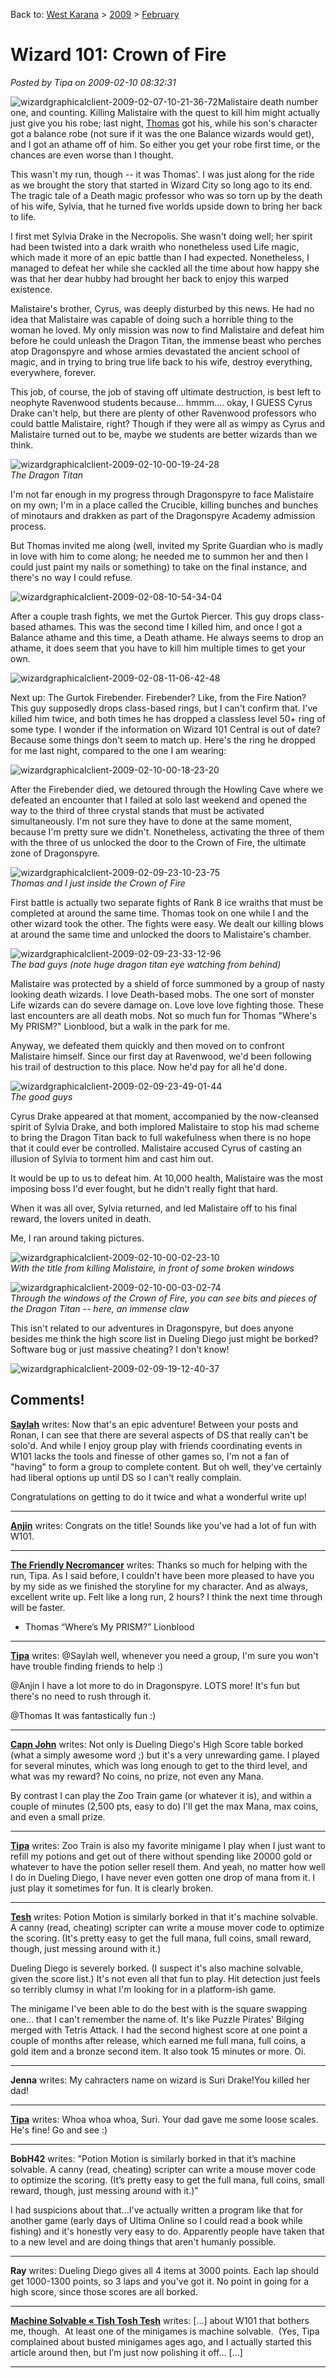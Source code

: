 Back to: [West Karana](/posts/westkarana.md) > [2009](/posts/2009/westkarana.md) > [February](./westkarana.md)
# Wizard 101: Crown of Fire

*Posted by Tipa on 2009-02-10 08:32:31*

![](../../../uploads/2009/02/wizardgraphicalclient-2009-02-07-10-21-36-72.jpg "wizardgraphicalclient-2009-02-07-10-21-36-72")Malistaire death number one, and counting. Killing Malistaire with the quest to kill him might actually just give you his robe; last night, [Thomas](http://thefriendlynecromancer.blogspot.com/) got his, while his son's character got a balance robe (not sure if it was the one Balance wizards would get), and I got an athame off of him. So either you get your robe first time, or the chances are even worse than I thought.

This wasn't my run, though -- it was Thomas'. I was just along for the ride as we brought the story that started in Wizard City so long ago to its end. The tragic tale of a Death magic professor who was so torn up by the death of his wife, Sylvia, that he turned five worlds upside down to bring her back to life.

I first met Sylvia Drake in the Necropolis. She wasn't doing well; her spirit had been twisted into a dark wraith who nonetheless used Life magic, which made it more of an epic battle than I had expected. Nonetheless, I managed to defeat her while she cackled all the time about how happy she was that her dear hubby had brought her back to enjoy this warped existence.

Malistaire's brother, Cyrus, was deeply disturbed by this news. He had no idea that Malistaire was capable of doing such a horrible thing to the woman he loved. My only mission was now to find Malistaire and defeat him before he could unleash the Dragon Titan, the immense beast who perches atop Dragonspyre and whose armies devastated the ancient school of magic, and in trying to bring true life back to his wife, destroy everything, everywhere, forever.

This job, of course, the job of staving off ultimate destruction, is best left to neophyte Ravenwood students because... hmmm.... okay, I GUESS Cyrus Drake can't help, but there are plenty of other Ravenwood professors who could battle Malistaire, right? Though if they were all as wimpy as Cyrus and Malistaire turned out to be, maybe we students are better wizards than we think.

![](../../../uploads/2009/02/wizardgraphicalclient-2009-02-10-00-19-24-28.jpg "wizardgraphicalclient-2009-02-10-00-19-24-28")  
*The Dragon Titan*

I'm not far enough in my progress through Dragonspyre to face Malistaire on my own; I'm in a place called the Crucible, killing bunches and bunches of minotaurs and drakken as part of the Dragonspyre Academy admission process.

But Thomas invited me along (well, invited my Sprite Guardian who is madly in love with him to come along; he needed me to summon her and then I could just paint my nails or something) to take on the final instance, and there's no way I could refuse.

![](../../../uploads/2009/02/wizardgraphicalclient-2009-02-08-10-54-34-04.jpg "wizardgraphicalclient-2009-02-08-10-54-34-04")

After a couple trash fights, we met the Gurtok Piercer. This guy drops class-based athames. This was the second time I killed him, and once I got a Balance athame and this time, a Death athame. He always seems to drop an athame, it does seem that you have to kill him multiple times to get your own.

![](../../../uploads/2009/02/wizardgraphicalclient-2009-02-08-11-06-42-48.jpg "wizardgraphicalclient-2009-02-08-11-06-42-48")

Next up: The Gurtok Firebender. Firebender? Like, from the Fire Nation? This guy supposedly drops class-based rings, but I can't confirm that. I've killed him twice, and both times he has dropped a classless level 50+ ring of some type. I wonder if the information on Wizard 101 Central is out of date? Because some things don't seem to match up. Here's the ring he dropped for me last night, compared to the one I am wearing:

![](../../../uploads/2009/02/wizardgraphicalclient-2009-02-10-00-18-23-20.jpg "wizardgraphicalclient-2009-02-10-00-18-23-20")

After the Firebender died, we detoured through the Howling Cave where we defeated an encounter that I failed at solo last weekend and opened the way to the third of three crystal stands that must be activated simultaneously. I'm not sure they have to done at the same moment, because I'm pretty sure we didn't. Nonetheless, activating the three of them with the three of us unlocked the door to the Crown of Fire, the ultimate zone of Dragonspyre.

![](../../../uploads/2009/02/wizardgraphicalclient-2009-02-09-23-10-23-75.jpg "wizardgraphicalclient-2009-02-09-23-10-23-75")  
*Thomas and I just inside the Crown of Fire*

First battle is actually two separate fights of Rank 8 ice wraiths that must be completed at around the same time. Thomas took on one while I and the other wizard took the other. The fights were easy. We dealt our killing blows at around the same time and unlocked the doors to Malistaire's chamber.

![](../../../uploads/2009/02/wizardgraphicalclient-2009-02-09-23-33-12-96.jpg "wizardgraphicalclient-2009-02-09-23-33-12-96")  
*The bad guys (note huge dragon titan eye watching from behind)*

Malistaire was protected by a shield of force summoned by a group of nasty looking death wizards. I love Death-based mobs. The one sort of monster Life wizards can do severe damage on. Love love love fighting those. These last encounters are all death mobs. Not so much fun for Thomas "Where's My PRISM?" Lionblood, but a walk in the park for me.

Anyway, we defeated them quickly and then moved on to confront Malistaire himself. Since our first day at Ravenwood, we'd been following his trail of destruction to this place. Now he'd pay for all he'd done.

![](../../../uploads/2009/02/wizardgraphicalclient-2009-02-09-23-49-01-44.jpg "wizardgraphicalclient-2009-02-09-23-49-01-44")  
*The good guys*

Cyrus Drake appeared at that moment, accompanied by the now-cleansed spirit of Sylvia Drake, and both implored Malistaire to stop his mad scheme to bring the Dragon Titan back to full wakefulness when there is no hope that it could ever be controlled. Malistaire accused Cyrus of casting an illusion of Sylvia to torment him and cast him out.

It would be up to us to defeat him. At 10,000 health, Malistaire was the most imposing boss I'd ever fought, but he didn't really fight that hard.

When it was all over, Sylvia returned, and led Malistaire off to his final reward, the lovers united in death.

Me, I ran around taking pictures.

![](../../../uploads/2009/02/wizardgraphicalclient-2009-02-10-00-02-23-10.jpg "wizardgraphicalclient-2009-02-10-00-02-23-10")  
*With the title from killing Malistaire, in front of some broken windows*

![](../../../uploads/2009/02/wizardgraphicalclient-2009-02-10-00-03-02-74.jpg "wizardgraphicalclient-2009-02-10-00-03-02-74")  
*Through the windows of the Crown of Fire, you can see bits and pieces of the Dragon Titan -- here, an immense claw*

This isn't related to our adventures in Dragonspyre, but does anyone besides me think the high score list in Dueling Diego just might be borked? Software bug or just massive cheating? I don't know!

![](../../../uploads/2009/02/wizardgraphicalclient-2009-02-09-19-12-40-37.jpg "wizardgraphicalclient-2009-02-09-19-12-40-37")


## Comments!

**[Saylah](http://notadiary.typepad.com/mysticworlds)** writes: Now that's an epic adventure! Between your posts and Ronan, I can see that there are several aspects of DS that really can't be solo'd. And while I enjoy group play with friends coordinating events in W101 lacks the tools and finesse of other games so, I'm not a fan of "having" to form a group to complete content. But oh well, they've certainly had liberal options up until DS so I can't really complain.

Congratulations on getting to do it twice and what a wonderful write up!

---

**[Anjin](http://bulletpointsblog.blogspot.com)** writes: Congrats on the title! Sounds like you've had a lot of fun with W101.

---

**[The Friendly Necromancer](http://thefriendlynecromancer.blogspot.com)** writes: Thanks so much for helping with the run, Tipa. As I said before, I couldn't have been more pleased to have you by my side as we finished the storyline for my character. And as always, excellent write up. Felt like a long run, 2 hours? I think the next time through will be faster.

- Thomas “Where’s My PRISM?” Lionblood

---

**[Tipa](https://chasingdings.com)** writes: @Saylah well, whenever you need a group, I'm sure you won't have trouble finding friends to help :)

@Anjin I have a lot more to do in Dragonspyre. LOTS more! It's fun but there's no need to rush through it.

@Thomas It was fantastically fun :)

---

**[Capn John](http://capnjohnsblog.blogspot.com/)** writes: Not only is Dueling Diego's High Score table borked (what a simply awesome word ;) but it's a very unrewarding game. I played for several minutes, which was long enough to get to the third level, and what was my reward? No coins, no prize, not even any Mana.

By contrast I can play the Zoo Train game (or whatever it is), and within a couple of minutes (2,500 pts, easy to do) I'll get the max Mana, max coins, and even a small prize.

---

**[Tipa](https://chasingdings.com)** writes: Zoo Train is also my favorite minigame I play when I just want to refill my potions and get out of there without spending like 20000 gold or whatever to have the potion seller resell them. And yeah, no matter how well I do in Dueling Diego, I have never even gotten one drop of mana from it. I just play it sometimes for fun. It is clearly broken.

---

**[Tesh](http://tishtoshtesh.wordpress.com/)** writes: Potion Motion is similarly borked in that it's machine solvable. A canny (read, cheating) scripter can write a mouse mover code to optimize the scoring. (It's pretty easy to get the full mana, full coins, small reward, though, just messing around with it.)

Dueling Diego is severely borked. (I suspect it's also machine solvable, given the score list.) It's not even all that fun to play. Hit detection just feels so terribly clumsy in what I'm looking for in a platform-ish game.

The minigame I've been able to do the best with is the square swapping one... that I can't remember the name of. It's like Puzzle Pirates' Bilging merged with Tetris Attack. I had the second highest score at one point a couple of months after release, which earned me full mana, full coins, a gold item and a bronze second item. It also took 15 minutes or more. Oi.

---

**Jenna** writes: My cahracters name on wizard is Suri Drake!You killed her dad!

---

**[Tipa](https://chasingdings.com)** writes: Whoa whoa whoa, Suri. Your dad gave me some loose scales. He's fine! Go and see :)

---

**BobH42** writes: "Potion Motion is similarly borked in that it’s machine solvable. A canny (read, cheating) scripter can write a mouse mover code to optimize the scoring. (It’s pretty easy to get the full mana, full coins, small reward, though, just messing around with it.)"

I had suspicions about that...I've actually written a program like that for another game (early days of Ultima Online so I could read a book while fishing) and it's honestly very easy to do. Apparently people have taken that to a new level and are doing things that aren't humanly possible.

---

**Ray** writes: Dueling Diego gives all 4 items at 3000 points. Each lap should get 1000-1300 points, so 3 laps and you've got it. No point in going for a high score, since those scores are all borked.

---

**[Machine Solvable &laquo; Tish Tosh Tesh](http://tishtoshtesh.wordpress.com/2010/06/07/machine%c2%a0solvable/)** writes: [...] about W101 that bothers me, though.  At least one of the minigames is machine solvable.  (Yes, Tipa complained about busted minigames ages ago, and I actually started this article around then, but I’m just now polishing it off… [...]

---

